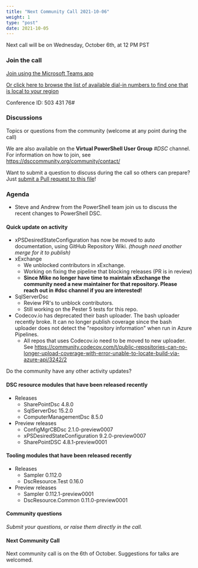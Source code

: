 ```yaml
---
title: "Next Community Call 2021-10-06"
weight: 1
type: "post"
date: 2021-10-05
---
```


Next call will be on Wednesday, October 6th, at 12 PM PST

### Join the call

[Join using the Microsoft Teams app](https://teams.microsoft.com/l/meetup-join/19%3ameeting_OTc2YThjZGQtNWE4Yi00NDQyLTk5NTktYWIwYjdhMGZjNDRl%40thread.v2/0?context=%7b%22Tid%22%3a%2272f988bf-86f1-41af-91ab-2d7cd011db47%22%2c%22Oid%22%3a%222fd83437-7fe6-4ee4-a109-828a19cb7bff%22%7d)

[Or click here to browse the list of available dial-in numbers to find one that is local to your region](https://dialin.teams.microsoft.com/8551f4c1-bea3-441a-8738-69aa517a91c5?id=50343176)

Conference ID:
503 431 76#

### Discussions

Topics or questions from the community (welcome at any point during the call)

We are also available on the **Virtual PowerShell User Group** _#DSC_ channel.
For information on how to join, see https://dsccommunity.org/community/contact/

Want to submit a question to discuss during the call so others can prepare?
Just [submit a Pull request to this file](https://github.com/dsccommunity/dsccommunity.org/edit/master/content/community_calls/next_call.en.md)!

### Agenda

- Steve and Andrew from the PowerShell team join us to discuss the recent
  changes to PowerShell DSC.

#### Quick update on activity

- xPSDesiredStateConfiguration has now be moved to auto documentation,
  using GitHub Repository Wiki. _(though need another merge for it to publish)_
- xExchange
  - We unblocked contributors in xExchange.
  - Working on fixing the pipeline that blocking releases (PR is in review)
  - **Since Mike no longer have time to maintain xExchange the community need a
    new maintainer for that repository. Please reach out in #dsc channel
    if you are interested!**
- SqlServerDsc
  - Review PR's to unblock contributors.
  - Still working on the Pester 5 tests for this repo.
- Codecov.io has deprecated their bash uploader. The bash uploader recently
  broke. It can no longer publish coverage since the bash uploader does not
  detect the "repository information" when run in Azure Pipelines.
  - All repos that uses Codecov.io need to be moved to new uploader.
    See https://community.codecov.com/t/public-repositories-can-no-longer-upload-coverage-with-error-unable-to-locate-build-via-azure-api/3242/2

Do the community have any other activity updates?

#### DSC resource modules that have been released recently

- Releases
  - SharePointDsc 4.8.0
  - SqlServerDsc 15.2.0
  - ComputerManagementDsc 8.5.0
- Preview releases
  - ConfigMgrCBDsc 2.1.0-preview0007
  - xPSDesiredStateConfiguration 9.2.0-preview0007
  - SharePointDSC 4.8.1-preview0001

#### Tooling modules that have been released recently

- Releases
  - Sampler 0.112.0
  - DscResource.Test 0.16.0
- Preview releases
  - Sampler 0.112.1-preview0001
  - DscResource.Common 0.11.0-preview0001

#### Community questions

_Submit your questions, or raise them directly in the call._

#### Next Community Call

Next community call is on the 6th of October.
Suggestions for talks are welcomed.
